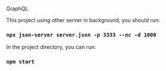GraphQL

This project using other server in background, you should run:

### `npx json-server server.json -p 3333 --nc -d 1000`

In the project directory, you can run:

### `npm start`
